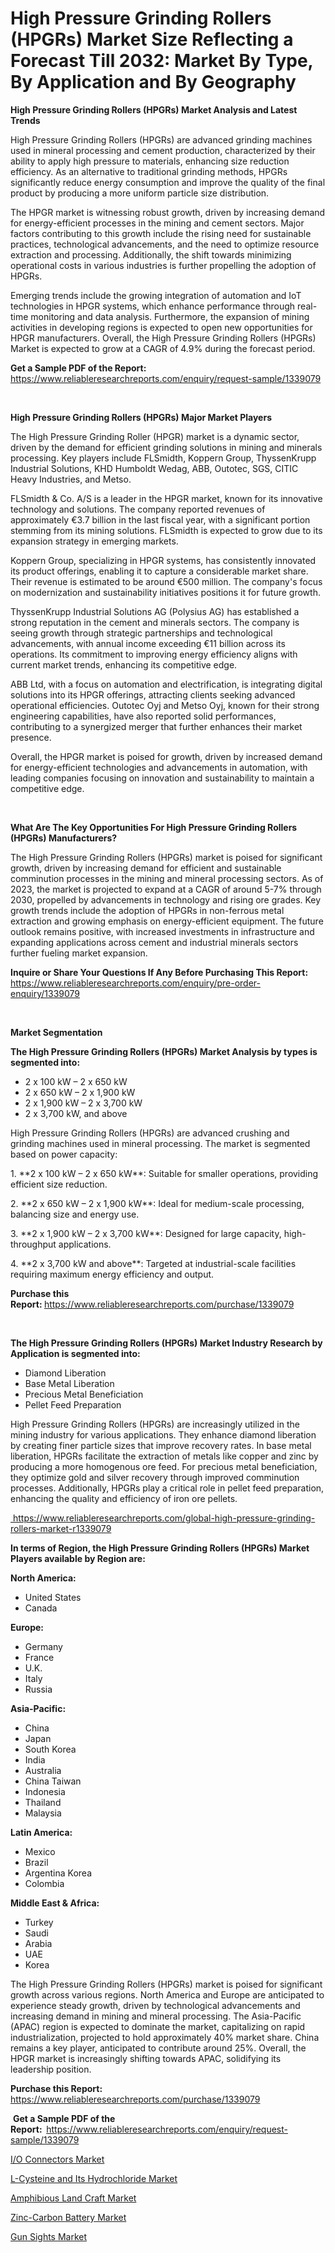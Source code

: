 <p><h1>High Pressure Grinding Rollers (HPGRs) Market Size Reflecting a Forecast Till 2032: Market By Type, By Application and By Geography</h1></p><p><strong>High Pressure Grinding Rollers (HPGRs) Market Analysis and Latest Trends</strong></p>
<p><p>High Pressure Grinding Rollers (HPGRs) are advanced grinding machines used in mineral processing and cement production, characterized by their ability to apply high pressure to materials, enhancing size reduction efficiency. As an alternative to traditional grinding methods, HPGRs significantly reduce energy consumption and improve the quality of the final product by producing a more uniform particle size distribution.</p><p>The HPGR market is witnessing robust growth, driven by increasing demand for energy-efficient processes in the mining and cement sectors. Major factors contributing to this growth include the rising need for sustainable practices, technological advancements, and the need to optimize resource extraction and processing. Additionally, the shift towards minimizing operational costs in various industries is further propelling the adoption of HPGRs.</p><p>Emerging trends include the growing integration of automation and IoT technologies in HPGR systems, which enhance performance through real-time monitoring and data analysis. Furthermore, the expansion of mining activities in developing regions is expected to open new opportunities for HPGR manufacturers. Overall, the High Pressure Grinding Rollers (HPGRs) Market is expected to grow at a CAGR of 4.9% during the forecast period.</p></p>
<p><strong>Get a Sample PDF of the Report:&nbsp;</strong> <a href="https://www.reliableresearchreports.com/enquiry/request-sample/1339079?utm_campaign=12&utm_medium=2&utm_source=Github&utm_content=ia&utm_term=08012025&utm_id=high-pressure-grinding-rollers-hpgrs">https://www.reliableresearchreports.com/enquiry/request-sample/1339079</a></p>
<p>&nbsp;</p>
<p><strong>High Pressure Grinding Rollers (HPGRs) Major Market Players</strong></p>
<p><p>The High Pressure Grinding Roller (HPGR) market is a dynamic sector, driven by the demand for efficient grinding solutions in mining and minerals processing. Key players include FLSmidth, Koppern Group, ThyssenKrupp Industrial Solutions, KHD Humboldt Wedag, ABB, Outotec, SGS, CITIC Heavy Industries, and Metso.</p><p>FLSmidth & Co. A/S is a leader in the HPGR market, known for its innovative technology and solutions. The company reported revenues of approximately €3.7 billion in the last fiscal year, with a significant portion stemming from its mining solutions. FLSmidth is expected to grow due to its expansion strategy in emerging markets.</p><p>Koppern Group, specializing in HPGR systems, has consistently innovated its product offerings, enabling it to capture a considerable market share. Their revenue is estimated to be around €500 million. The company's focus on modernization and sustainability initiatives positions it for future growth.</p><p>ThyssenKrupp Industrial Solutions AG (Polysius AG) has established a strong reputation in the cement and minerals sectors. The company is seeing growth through strategic partnerships and technological advancements, with annual income exceeding €11 billion across its operations. Its commitment to improving energy efficiency aligns with current market trends, enhancing its competitive edge.</p><p>ABB Ltd, with a focus on automation and electrification, is integrating digital solutions into its HPGR offerings, attracting clients seeking advanced operational efficiencies. Outotec Oyj and Metso Oyj, known for their strong engineering capabilities, have also reported solid performances, contributing to a synergized merger that further enhances their market presence.</p><p>Overall, the HPGR market is poised for growth, driven by increased demand for energy-efficient technologies and advancements in automation, with leading companies focusing on innovation and sustainability to maintain a competitive edge.</p></p>
<p>&nbsp;</p>
<p><strong>What Are The Key Opportunities For High Pressure Grinding Rollers (HPGRs) Manufacturers?</strong></p>
<p><p>The High Pressure Grinding Rollers (HPGRs) market is poised for significant growth, driven by increasing demand for efficient and sustainable comminution processes in the mining and mineral processing sectors. As of 2023, the market is projected to expand at a CAGR of around 5-7% through 2030, propelled by advancements in technology and rising ore grades. Key growth trends include the adoption of HPGRs in non-ferrous metal extraction and growing emphasis on energy-efficient equipment. The future outlook remains positive, with increased investments in infrastructure and expanding applications across cement and industrial minerals sectors further fueling market expansion.</p></p>
<p><strong>Inquire or Share Your Questions If Any Before Purchasing This Report:</strong> <a href="https://www.reliableresearchreports.com/enquiry/pre-order-enquiry/1339079?utm_campaign=12&utm_medium=2&utm_source=Github&utm_content=ia&utm_term=08012025&utm_id=high-pressure-grinding-rollers-hpgrs">https://www.reliableresearchreports.com/enquiry/pre-order-enquiry/1339079</a></p>
<p>&nbsp;</p>
<p><strong>Market Segmentation</strong></p>
<p><strong>The High Pressure Grinding Rollers (HPGRs) Market Analysis by types is segmented into:</strong></p>
<p><ul><li>2 x 100 kW – 2 x 650 kW</li><li>2 x 650 kW – 2 x 1,900 kW</li><li>2 x 1,900 kW – 2 x 3,700 kW</li><li>2 x 3,700 kW, and above</li></ul></p>
<p><p>High Pressure Grinding Rollers (HPGRs) are advanced crushing and grinding machines used in mineral processing. The market is segmented based on power capacity: </p><p>1. **2 x 100 kW – 2 x 650 kW**: Suitable for smaller operations, providing efficient size reduction.</p><p>2. **2 x 650 kW – 2 x 1,900 kW**: Ideal for medium-scale processing, balancing size and energy use.</p><p>3. **2 x 1,900 kW – 2 x 3,700 kW**: Designed for large capacity, high-throughput applications.</p><p>4. **2 x 3,700 kW and above**: Targeted at industrial-scale facilities requiring maximum energy efficiency and output.</p></p>
<p><strong>Purchase this Report:&nbsp;</strong><a href="https://www.reliableresearchreports.com/purchase/1339079?utm_campaign=12&utm_medium=2&utm_source=Github&utm_content=ia&utm_term=08012025&utm_id=high-pressure-grinding-rollers-hpgrs">https://www.reliableresearchreports.com/purchase/1339079</a></p>
<p>&nbsp;</p>
<p><strong>The High Pressure Grinding Rollers (HPGRs) Market Industry Research by Application is segmented into:</strong></p>
<p><ul><li>Diamond Liberation</li><li>Base Metal Liberation</li><li>Precious Metal Beneficiation</li><li>Pellet Feed Preparation</li></ul></p>
<p><p>High Pressure Grinding Rollers (HPGRs) are increasingly utilized in the mining industry for various applications. They enhance diamond liberation by creating finer particle sizes that improve recovery rates. In base metal liberation, HPGRs facilitate the extraction of metals like copper and zinc by producing a more homogenous ore feed. For precious metal beneficiation, they optimize gold and silver recovery through improved comminution processes. Additionally, HPGRs play a critical role in pellet feed preparation, enhancing the quality and efficiency of iron ore pellets.</p></p>
<p><a href="https://www.reliableresearchreports.com/global-high-pressure-grinding-rollers-market-r1339079?utm_campaign=12&utm_medium=2&utm_source=Github&utm_content=ia&utm_term=08012025&utm_id=high-pressure-grinding-rollers-hpgrs">&nbsp;https://www.reliableresearchreports.com/global-high-pressure-grinding-rollers-market-r1339079</a></p>
<p><strong>In terms of Region, the High Pressure Grinding Rollers (HPGRs) Market Players available by Region are:</strong></p>
<p>
    <p> <strong> North America: </strong>
        <ul>
            <li>United States</li>
            <li>Canada</li>
        </ul>
        </p> 
    <p> <strong> Europe: </strong>
        <ul>
            <li>Germany</li>
            <li>France</li>
            <li>U.K.</li>
            <li>Italy</li>
            <li>Russia</li>
        </ul>
        </p> 
    <p> <strong> Asia-Pacific: </strong>
        <ul>
            <li>China</li>
            <li>Japan</li>
            <li>South Korea</li>
            <li>India</li>
            <li>Australia</li>
            <li>China Taiwan</li>
            <li>Indonesia</li>
            <li>Thailand</li>
            <li>Malaysia</li>
        </ul>
        </p> 
    <p> <strong> Latin America: </strong>
        <ul>
            <li>Mexico</li>
            <li>Brazil</li>
            <li>Argentina Korea</li>
            <li>Colombia</li>
        </ul>
        </p> 
    <p> <strong> Middle East & Africa: </strong>
        <ul>
            <li>Turkey</li>
            <li>Saudi</li>
            <li>Arabia</li>
            <li>UAE</li>
            <li>Korea</li>
        </ul>
    </p>
    </p>
<p><p>The High Pressure Grinding Rollers (HPGRs) market is poised for significant growth across various regions. North America and Europe are anticipated to experience steady growth, driven by technological advancements and increasing demand in mining and mineral processing. The Asia-Pacific (APAC) region is expected to dominate the market, capitalizing on rapid industrialization, projected to hold approximately 40% market share. China remains a key player, anticipated to contribute around 25%. Overall, the HPGR market is increasingly shifting towards APAC, solidifying its leadership position.</p></p>
<p><strong>Purchase this Report: </strong><a href="https://www.reliableresearchreports.com/purchase/1339079?utm_campaign=12&utm_medium=2&utm_source=Github&utm_content=ia&utm_term=08012025&utm_id=high-pressure-grinding-rollers-hpgrs">https://www.reliableresearchreports.com/purchase/1339079</a></p>
<p>&nbsp;<strong>Get a Sample PDF of the Report:&nbsp;&nbsp;</strong><a href="https://www.reliableresearchreports.com/enquiry/request-sample/1339079?utm_campaign=12&utm_medium=2&utm_source=Github&utm_content=ia&utm_term=08012025&utm_id=high-pressure-grinding-rollers-hpgrs">https://www.reliableresearchreports.com/enquiry/request-sample/1339079</a></p>
<p><strong></strong></p>
<p><p><a href="https://www.linkedin.com/pulse/io-connectors-market-forecast-report-analysis-71-cagr-growth-challenges-b0rje?utm_campaign=12&utm_medium=2&utm_source=Github&utm_content=ia&utm_term=08012025&utm_id=high-pressure-grinding-rollers-hpgrs">I/O Connectors Market</a></p><p><a href="https://github.com/ChiragRp1/Market-Research-Report-List-7/blob/main/l-cysteine-and-its-hydrochloride-market.md?utm_campaign=12&utm_medium=2&utm_source=Github&utm_content=ia&utm_term=08012025&utm_id=high-pressure-grinding-rollers-hpgrs">L-Cysteine and Its Hydrochloride Market</a></p><p><a href="https://www.linkedin.com/pulse/estimating-size-amphibious-land-craft-market-current-cagr-146and-projection-y489f?utm_campaign=12&utm_medium=2&utm_source=Github&utm_content=ia&utm_term=08012025&utm_id=high-pressure-grinding-rollers-hpgrs">Amphibious Land Craft Market</a></p><p><a href="https://www.linkedin.com/pulse/valuation-production-cost-growth-factors-zinc-carbon-battery-market-size-temxf?utm_campaign=12&utm_medium=2&utm_source=Github&utm_content=ia&utm_term=08012025&utm_id=high-pressure-grinding-rollers-hpgrs">Zinc-Carbon Battery Market</a></p><p><a href="https://github.com/gukenneth26571/Market-Research-Report-List-1/blob/main/gun-sights-market.md?utm_campaign=12&utm_medium=2&utm_source=Github&utm_content=ia&utm_term=08012025&utm_id=high-pressure-grinding-rollers-hpgrs">Gun Sights Market</a></p></p>